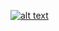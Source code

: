 
   [![alt text](https://github.com/codeX773/codeX/blob/main/path/to/image.png)](https://twitter.com/homorkhay?s=09)
   
